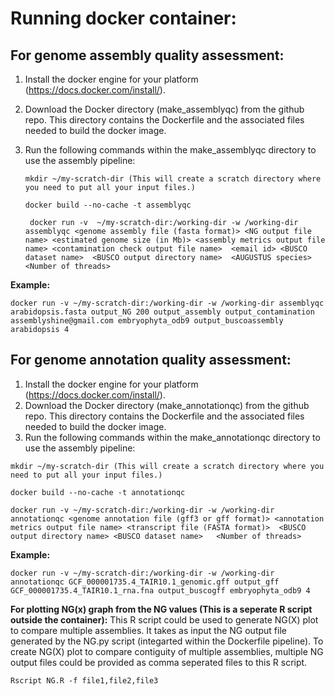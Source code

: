 Running docker container: 
======================

For genome assembly quality assessment:
---------------------
1.	Install the docker engine for your platform (https://docs.docker.com/install/).
2.	Download the Docker directory (make_assemblyqc) from the github repo. This directory contains the Dockerfile and the associated files needed to build the docker image. 
3.	Run the following commands within the make_assemblyqc directory to use the assembly pipeline: 

    ``` mkdir ~/my-scratch-dir (This will create a scratch directory where you need to put all your input files.) ```

      ``` docker build --no-cache -t assemblyqc ```

     ```  docker run -v  ~/my-scratch-dir:/working-dir -w /working-dir assemblyqc <genome assembly file (fasta format)> <NG output file name> <estimated genome size (in Mb)> <assembly metrics output file name> <contamination check output file name>  <email id> <BUSCO dataset name>  <BUSCO output directory name>  <AUGUSTUS species>  <Number of threads> ```

**Example:**

``` docker run -v ~/my-scratch-dir:/working-dir -w /working-dir assemblyqc arabidopsis.fasta output_NG 200 output_assembly output_contamination assemblyshine@gmail.com embryophyta_odb9 output_buscoassembly arabidopsis 4  ```

For genome annotation quality assessment: 
---------------------
1.	Install the docker engine for your platform (https://docs.docker.com/install/).
2.	Download the Docker directory (make_annotationqc) from the github repo. This directory contains the Dockerfile and the associated files needed to build the docker image. 
3.	Run the following commands within the make_annotationqc directory to use the assembly pipeline: 

``` mkdir ~/my-scratch-dir (This will create a scratch directory where you need to put all your input files.) ```

``` docker build --no-cache -t annotationqc ```

``` docker run -v ~/my-scratch-dir:/working-dir -w /working-dir annotationqc <genome annotation file (gff3 or gff format)> <annotation metrics output file name> <transcript file (FASTA format)>  <BUSCO output directory name> <BUSCO dataset name>   <Number of threads> ```

**Example:**

``` docker run -v ~/my-scratch-dir:/working-dir -w /working-dir annotationqc GCF_000001735.4_TAIR10.1_genomic.gff output_gff GCF_000001735.4_TAIR10.1_rna.fna output_buscogff embryophyta_odb9 4 ```

**For plotting NG(x) graph from the NG values (This is a seperate R script outside the container):**
This R script could be used to generate NG(X) plot to compare multiple assemblies. It takes as input the NG output file generated by the NG.py script (integarted within the Dockerfile pipeline). To create NG(X) plot to compare contiguity of multiple assemblies, multiple NG output files could be provided as comma seperated files to this R script.

``` Rscript NG.R -f file1,file2,file3 ```
